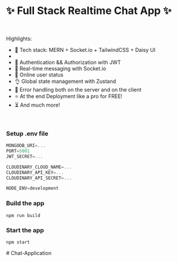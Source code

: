 # ✨ Full Stack Realtime Chat App ✨

</br>

Highlights:

- 🌟 Tech stack: MERN + Socket.io + TailwindCSS + Daisy UI
- </br>
- 🎃 Authentication && Authorization with JWT </br>
- 👾 Real-time messaging with Socket.io </br>
- 🚀 Online user status </br>
- 👌 Global state management with Zustand </br>
- 🐞 Error handling both on the server and on the client </br>
- ⭐ At the end Deployment like a pro for FREE! </br>
- ⏳ And much more! </br>
</br>
  

### Setup .env file

```js
MONGODB_URI=...
PORT=5001
JWT_SECRET=...

CLOUDINARY_CLOUD_NAME=...
CLOUDINARY_API_KEY=...
CLOUDINARY_API_SECRET=...

NODE_ENV=development
```

### Build the app

```shell
npm run build
```

### Start the app

```shell
npm start
```
#   C h a t - A p p l i c a t i o n 
 
 
